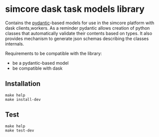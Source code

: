 # simcore dask task models library

Contains the [pydantic](https://pydantic-docs.helpmanual.io/)-based models for use in the simcore platform with dask clients,workers. As a reminder pydantic allows creation of python classes that automatically validate their contents based on types. It also provides mechanism to generate json schemas describing the classes internals.

Requirements to be compatible with the library:

- be a pydantic-based model
- be compatible with dask

## Installation

```console
make help
make install-dev
```

## Test

```console
make help
make test-dev
```
